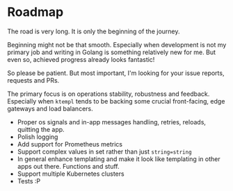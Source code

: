 # Roadmap

The road is very long. It is only the beginning of the journey.

Beginning might not be that smooth. Especially when development is not my primary job and writing in Golang is something relatively new for me. But even so, achieved progress already looks fantastic!

So please be patient. But most important, I'm looking for your issue reports, requests and PRs.

The primary focus is on operations stability, robustness and feedback. Especially when `ktempl` tends to be backing some crucial front-facing, edge gateways and load balancers.

- Proper os signals and in-app messages handling, retries, reloads, quitting the app.
- Polish logging
- Add support for Prometheus metrics
- Support complex values in set rather than just `string=string`
- In general enhance templating and make it look like templating in other apps out there. Functions and stuff.
- Support multiple Kubernetes clusters
- Tests :P
